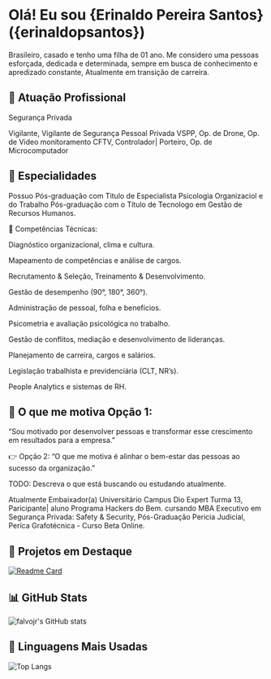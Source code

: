 # Olá! Eu sou {Erinaldo Pereira Santos} ({erinaldopsantos}) 

Brasileiro, casado e tenho uma filha de 01 ano. 
Me considero uma pessoas esforçada, dedicada e determinada, sempre em busca de conhecimento e apredizado constante, Atualmente em transição de carreira.

## 🏢 Atuação Profissional 

Segurança Privada

Vigilante, Vigilante de Segurança Pessoal Privada VSPP, Op. de Drone, Op. de Video monitoramento CFTV, Controlador| Porteiro, Op. de Microcomputador

## 📱 Especialidades 

Possuo Pós-graduação com Titulo de Especialista Psicologia Organizaciol e do Trabalho
Pós-graduação com o Título de Tecnologo em Gestão de Recursos Humanos.

💼 Competências Técnicas: 

Diagnóstico organizacional, clima e cultura.

Mapeamento de competências e análise de cargos.

Recrutamento & Seleção, Treinamento & Desenvolvimento.

Gestão de desempenho (90°, 180°, 360°).

Administração de pessoal, folha e benefícios.

Psicometria e avaliação psicológica no trabalho.

Gestão de conflitos, mediação e desenvolvimento de lideranças.

Planejamento de carreira, cargos e salários.

Legislação trabalhista e previdenciária (CLT, NR’s).

People Analytics e sistemas de RH.

## 🚀 O que me motiva Opção 1:
“Sou motivado por desenvolver pessoas e transformar esse crescimento em resultados para a empresa.”

👉 Opção 2:
“O que me motiva é alinhar o bem-estar das pessoas ao sucesso da organização.”

TODO: Descreva o que está buscando ou estudando atualmente.

Atualmente Embaixador(a) Universitário Campus Dio Expert Turma 13, Paricipante| aluno Programa Hackers do Bem.
cursando MBA Executivo em Segurança Privada: Safety & Security, Pós-Graduação Pericia Judicial, Períca Grafotécnica - Curso Beta Online. 


## 📌 Projetos em Destaque

[![Readme Card](https://github-readme-stats.vercel.app/api/pin/?username=falvojr&repo=speech2learning&theme=dark)](https://github.com/falvojr/speech2learning)

## 📊 GitHub Stats

![falvojr's GitHub stats](https://github-readme-stats.vercel.app/api?username=falvojr&show_icons=true&theme=dark)

## 🧠 Linguagens Mais Usadas

![Top Langs](https://github-readme-stats.vercel.app/api/top-langs/?username=falvojr&layout=compact&theme=dark)
